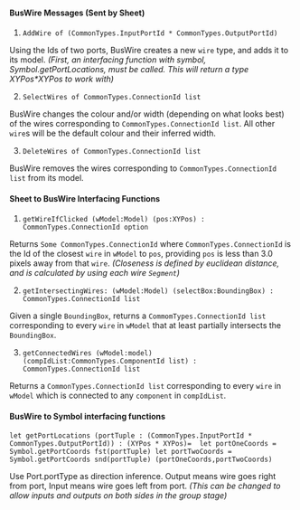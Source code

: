 #### BusWire Messages (Sent by Sheet)

1. `AddWire of (CommonTypes.InputPortId * CommonTypes.OutputPortId)`

Using the Ids of two ports, BusWire creates a new `wire` type, and adds it to its model.
*(First, an interfacing function with symbol, Symbol.getPortLocations, must be called. This will return a type XYPos\*XYPos to work with)*

2. `SelectWires of CommonTypes.ConnectionId list`

BusWire changes the colour and/or width (depending on what looks best) of the wires corresponding to `CommonTypes.ConnectionId list`. All other `wire`s will be the default colour and their inferred width.

3. `DeleteWires of CommonTypes.ConnectionId list`

BusWire removes the wires corresponding to `CommonTypes.ConnectionId list` from its model.

#### Sheet to BusWire Interfacing Functions

1. `getWireIfClicked (wModel:Model) (pos:XYPos) : CommonTypes.ConnectionId option`

Returns `Some CommonTypes.ConnectionId` where `CommonTypes.ConnectionId` is the Id of the closest `wire` in `wModel` to `pos`, providing `pos` is less than 3.0 pixels away from that `wire`.
*(Closeness is defined by euclidean distance, and is calculated by using each wire `Segment`)*

2. `getIntersectingWires: (wModel:Model) (selectBox:BoundingBox) : CommonTypes.ConnectionId list`

Given a single `BoundingBox`, returns a `CommomTypes.ConnectionId list` corresponding to every `wire` in `wModel` that at least partially intersects the `BoundingBox`.

3. `getConnectedWires (wModel:model) (compIdList:CommonTypes.ComponentId list) : CommonTypes.ConnectionId list`

Returns a `CommonTypes.ConnectionId list` corresponding to every `wire` in `wModel` which is connected to any `component` in `compIdList`.

#### BusWire to Symbol interfacing functions

`let getPortLocations (portTuple : (CommonTypes.InputPortId * CommonTypes.OutputPortId)) : (XYPos * XYPos)= 
    let portOneCoords = Symbol.getPortCoords fst(portTuple)
    let portTwoCoords = Symbol.getPortCoords snd(portTuple)
    (portOneCoords,portTwoCoords)`


Use Port.portType as direction inference. Output means wire goes right from port, Input means wire goes left from port.
*(This can be changed to allow inputs and outputs on both sides in the group stage)*
